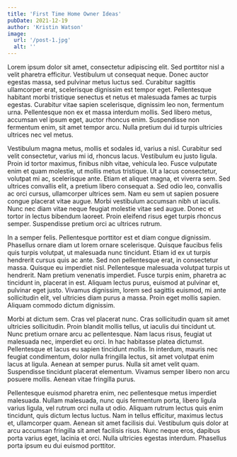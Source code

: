 ```yaml
---
title: 'First Time Home Owner Ideas'
pubDate: 2021-12-19
author: 'Kristin Watson'
image:
  url: '/post-1.jpg'
  alt: ''
---
```

Lorem ipsum dolor sit amet, consectetur adipiscing elit. Sed porttitor nisl a velit pharetra efficitur. Vestibulum ut consequat neque. Donec auctor egestas massa, sed pulvinar metus luctus sed. Curabitur sagittis ullamcorper erat, scelerisque dignissim est tempor eget. Pellentesque habitant morbi tristique senectus et netus et malesuada fames ac turpis egestas. Curabitur vitae sapien scelerisque, dignissim leo non, fermentum urna. Pellentesque non ex et massa interdum mollis. Sed libero metus, accumsan vel ipsum eget, auctor rhoncus enim. Suspendisse non fermentum enim, sit amet tempor arcu. Nulla pretium dui id turpis ultricies ultrices nec vel metus.

Vestibulum magna metus, mollis et sodales id, varius a nisl. Curabitur sed velit consectetur, varius mi id, rhoncus lacus. Vestibulum eu justo ligula. Proin id tortor maximus, finibus nibh vitae, vehicula leo. Fusce vulputate enim et quam molestie, ut mollis metus tristique. Ut a lacus consectetur, volutpat mi ac, scelerisque ante. Etiam et aliquet magna, et viverra sem. Sed ultrices convallis elit, a pretium libero consequat a. Sed odio leo, convallis ac orci cursus, ullamcorper ultrices sem. Nam eu sem ut sapien posuere congue placerat vitae augue. Morbi vestibulum accumsan nibh ut iaculis. Nunc nec diam vitae neque feugiat molestie vitae sed augue. Donec et tortor in lectus bibendum laoreet. Proin eleifend risus eget turpis rhoncus semper. Suspendisse pretium orci ac ultrices rutrum.

In a semper felis. Pellentesque porttitor est et diam congue dignissim. Phasellus ornare diam ut lorem ornare scelerisque. Quisque faucibus felis quis turpis volutpat, ut malesuada nunc tincidunt. Etiam id ex ut turpis hendrerit cursus quis ac ante. Sed non pellentesque erat, in consectetur massa. Quisque eu imperdiet nisl. Pellentesque malesuada volutpat turpis ut hendrerit. Nam pretium venenatis imperdiet. Fusce turpis enim, pharetra ac tincidunt in, placerat in est. Aliquam lectus purus, euismod at pulvinar et, pulvinar eget justo. Vivamus dignissim, lorem sed sagittis euismod, mi ante sollicitudin elit, vel ultricies diam purus a massa. Proin eget mollis sapien. Aliquam commodo dictum dignissim.

Morbi at dictum sem. Cras vel placerat nunc. Cras sollicitudin quam sit amet ultricies sollicitudin. Proin blandit mollis tellus, ut iaculis dui tincidunt ut. Nunc pretium ornare arcu ac pellentesque. Nam lacus risus, feugiat ut malesuada nec, imperdiet eu orci. In hac habitasse platea dictumst. Pellentesque et lacus eu sapien tincidunt mollis. In interdum, mauris nec feugiat condimentum, dolor nulla fringilla lectus, sit amet volutpat enim lacus at ligula. Aenean at semper purus. Nulla sit amet velit quam. Suspendisse tincidunt placerat elementum. Vivamus semper libero non arcu posuere mollis. Aenean vitae fringilla purus.

Pellentesque euismod pharetra enim, nec pellentesque metus imperdiet malesuada. Nullam malesuada, nunc quis fermentum porta, libero ligula varius ligula, vel rutrum orci nulla ut odio. Aliquam rutrum lectus quis enim tincidunt, quis dictum lectus luctus. Nam in tellus efficitur, maximus lectus et, ullamcorper quam. Aenean sit amet facilisis dui. Vestibulum quis dolor at arcu accumsan fringilla sit amet facilisis risus. Nunc neque eros, dapibus porta varius eget, lacinia et orci. Nulla ultricies egestas interdum. Phasellus porta ipsum eu dui euismod porttitor.